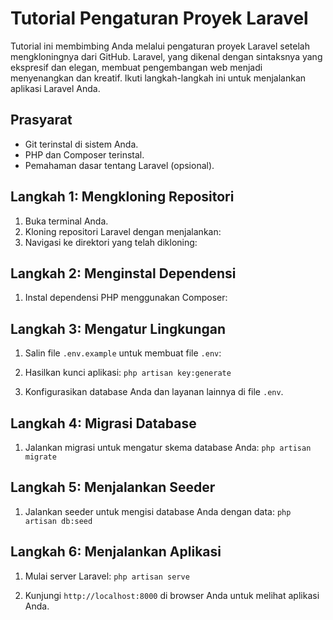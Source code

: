 # Tutorial Pengaturan Proyek Laravel

Tutorial ini membimbing Anda melalui pengaturan proyek Laravel setelah mengkloningnya dari GitHub. Laravel, yang dikenal dengan sintaksnya yang ekspresif dan elegan, membuat pengembangan web menjadi menyenangkan dan kreatif. Ikuti langkah-langkah ini untuk menjalankan aplikasi Laravel Anda.

## Prasyarat

-   Git terinstal di sistem Anda.
-   PHP dan Composer terinstal.
-   Pemahaman dasar tentang Laravel (opsional).

## Langkah 1: Mengkloning Repositori

1. Buka terminal Anda.
2. Kloning repositori Laravel dengan menjalankan:
3. Navigasi ke direktori yang telah dikloning:

## Langkah 2: Menginstal Dependensi

1. Instal dependensi PHP menggunakan Composer:

## Langkah 3: Mengatur Lingkungan

1. Salin file `.env.example` untuk membuat file `.env`:

2. Hasilkan kunci aplikasi: `php artisan key:generate`

3. Konfigurasikan database Anda dan layanan lainnya di file `.env`.

## Langkah 4: Migrasi Database

1. Jalankan migrasi untuk mengatur skema database Anda: `php artisan migrate`

## Langkah 5: Menjalankan Seeder

1. Jalankan seeder untuk mengisi database Anda dengan data: `php artisan db:seed`

## Langkah 6: Menjalankan Aplikasi

1. Mulai server Laravel: `php artisan serve`

2. Kunjungi `http://localhost:8000` di browser Anda untuk melihat aplikasi Anda.

